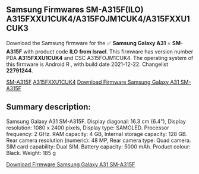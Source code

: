 <h2>Samsung Firmwares SM-A315F(ILO) A315FXXU1CUK4/A315FOJM1CUK4/A315FXXU1CUK3</h2>
Download the Samsung firmware for the ✅ <strong>Samsung Galaxy A31 </strong> ⭐ <strong>SM-A315F</strong> with product code <strong>ILO</strong> <strong> from Israel</strong>. This firmware has version number PDA <strong>A315FXXU1CUK4</strong> and CSC A315FOJM1CUK4. The operating system of this firmware is Android R , with build date 2021-12-22. Changelist <strong>22791244</strong>.

[SM-A315F](https://samfirm.shop/samsung/model/SM-A315F)
[A315FXXU1CUK4](https://samfirm.shop/samsung/pda/A315FXXU1CUK4)
[Download Firmware Samsung Galaxy A31 SM-A315F](https://samfirm.shop/samsung/firmware/484579)
<h2>Summary description:</h2>
<p>Samsung Galaxy A31 SM-A315F. Display diagonal: 16.3 cm (6.4"), Display resolution: 1080 x 2400 pixels, Display type: SAMOLED. Processor frequency: 2 GHz. RAM capacity: 4 GB, Internal storage capacity: 128 GB. Rear camera resolution (numeric): 48 MP, Rear camera type: Quad camera. SIM card capability: Dual SIM. Battery capacity: 5000 mAh. Product colour: Black. Weight: 185 g</p>


[Download Firmware Samsung Galaxy A31 SM-A315F](https://samfirm.shop/samsung/firmware/484579)
